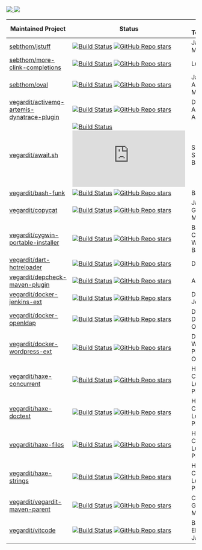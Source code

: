 <!--
**sebthom/sebthom** is a ✨ _special_ ✨ repository because its `README.md` (this file) appears on your GitHub profile.

### Hi there 👋

Here are some ideas to get you started:

- 🔭 I’m currently working on ...
- 🌱 I’m currently learning ...
- 👯 I’m looking to collaborate on ...
- 🤔 I’m looking for help with ...
- 💬 Ask me about ...
- 📫 How to reach me: ...
- 😄 Pronouns: ...
- ⚡ Fun fact: ...
-->

<!-- see https://github.com/anuraghazra/github-readme-stats -->

<a href="https://github.com/sebthom">
  <img src="https://github-readme-stats.vercel.app/api?username=sebthom&hide_border=true&hide=stars&show_icons=true&line_height=22&count_private=true&include_all_commits=true&theme=default" />
  <img  src="https://github-readme-stats.vercel.app/api/top-langs/?username=sebthom&layout=compact&hide_border=true&langs_count=4&theme=default" />
</a>

|Maintained Project|Status|Main Technologies|
|-------|------|------------|
|[sebthom/jstuff](https://github.com/sebthom/jstuff)|[![Build Status](https://github.com/sebthom/jstuff/workflows/Build/badge.svg "GitHub Actions")](https://github.com/sebthom/jstuff/actions?query=workflow%3A%22Build%22) [![GitHub Repo stars](https://img.shields.io/github/stars/sebthom/jstuff?style=social)](https://github.com/sebthom/jstuff)|Java 8, Maven
|[sebthom/more-clink-completions](https://github.com/sebthom/more-clink-completions)|[![Build Status](https://github.com/sebthom/more-clink-completions/workflows/Build/badge.svg "GitHub Actions")](https://github.com/sebthom/more-clink-completions/actions?query=workflow%3A%22Build%22) [![GitHub Repo stars](https://img.shields.io/github/stars/sebthom/more-clink-completions?style=social)](https://github.com/sebthom/more-clink-completions)|Lua 5.2, Clink
|[sebthom/oval](https://github.com/sebthom/oval)|[![Build Status](https://github.com/sebthom/oval/workflows/Build/badge.svg "GitHub Actions")](https://github.com/sebthom/oval/actions?query=workflow%3A%22Build%22) [![GitHub Repo stars](https://img.shields.io/github/stars/sebthom/oval?style=social)](https://github.com/sebthom/oval)| Java 8, AspectJ, Maven
|[vegardit/activemq-artemis-dynatrace-plugin](https://github.com/vegardit/activemq-artemis-dynatrace-plugin)|[![Build Status](https://github.com/vegardit/activemq-artemis-dynatrace-plugin/workflows/Build/badge.svg "GitHub Actions")](https://github.com/vegardit/activemq-artemis-dynatrace-plugin/actions?query=workflow%3ABuild) [![GitHub Repo stars](https://img.shields.io/github/stars/vegardit/activemq-artemis-dynatrace-plugin?style=social)](https://github.com/vegardit/activemq-artemis-dynatrace-plugin)|Dynatrace, ActiveMQ Artemis, JMX
|[vegardit/await.sh](https://github.com/vegardit/await.sh)|[![Build Status](https://github.com/vegardit/await.sh/workflows/Build/badge.svg "GitHub Actions")](https://github.com/vegardit/await.sh/actions?query=workflow%3ABuild) [![GitHub Repo stars](https://img.shields.io/github/stars/vegardit/await.sh?style=social)](https://github.com/vegardit/await.sh)|Shell, Shellcheck, Bats, Docker
|[vegardit/bash-funk](https://github.com/vegardit/bash-funk)|[![Build Status](https://github.com/vegardit/bash-funk/workflows/Build/badge.svg "GitHub Actions")](https://github.com/vegardit/bash-funk/actions?query=workflow%3ABuild) [![GitHub Repo stars](https://img.shields.io/github/stars/vegardit/bash-funk?style=social)](https://github.com/vegardit/bash-funk)|Bash
|[vegardit/copycat](https://github.com/vegardit/copycat)|[![Build Status](https://github.com/vegardit/copycat/workflows/Build/badge.svg "GitHub Actions")](https://github.com/vegardit/copycat/actions?query=workflow%3ABuild) [![GitHub Repo stars](https://img.shields.io/github/stars/vegardit/copycat?style=social)](https://github.com/vegardit/copycat)|Java 11, GraalVM, Maven
|[vegardit/cygwin-portable-installer](https://github.com/vegardit/cygwin-portable-installer)|[![Build Status](https://github.com/vegardit/cygwin-portable-installer/workflows/Build/badge.svg "GitHub Actions")](https://github.com/vegardit/cygwin-portable-installer/actions?query=workflow%3ABuild) [![GitHub Repo stars](https://img.shields.io/github/stars/vegardit/cygwin-portable-installer?style=social)](https://github.com/vegardit/cygwin-portable-installer)|Bash, Cygwin, Windows Batch
|[vegardit/dart-hotreloader](https://github.com/vegardit/dart-hotreloader)|[![Build Status](https://github.com/vegardit/dart-hotreloader/workflows/Build/badge.svg "GitHub Actions")](https://github.com/vegardit/dart-hotreloader/actions?query=workflow%3ABuild) [![GitHub Repo stars](https://img.shields.io/github/stars/vegardit/dart-hotreloader?style=social)](https://github.com/vegardit/dart-hotreloader)|Dart
|[vegardit/depcheck-maven-plugin](https://github.com/vegardit/depcheck-maven-plugin)|[![Build Status](https://github.com/vegardit/depcheck-maven-plugin/workflows/Build/badge.svg "GitHub Actions")](https://github.com/vegardit/depcheck-maven-plugin/actions?query=workflow%3ABuild) [![GitHub Repo stars](https://img.shields.io/github/stars/vegardit/depcheck-maven-plugin?style=social)](https://github.com/vegardit/depcheck-maven-plugin)|Asm, Maven
|[vegardit/docker-jenkins-ext](https://github.com/vegardit/docker-jenkins-ext)|[![Build Status](https://github.com/vegardit/docker-jenkins-ext/workflows/Build/badge.svg "GitHub Actions")](https://github.com/vegardit/docker-jenkins-ext/actions?query=workflow%3ABuild) [![GitHub Repo stars](https://img.shields.io/github/stars/vegardit/docker-jenkins-ext?style=social)](https://github.com/vegardit/docker-jenkins-ext)|Docker, Jenkins, Bash
|[vegardit/docker-openldap](https://github.com/vegardit/docker-openldap)|[![Build Status](https://github.com/vegardit/docker-openldap/workflows/Build/badge.svg "GitHub Actions")](https://github.com/vegardit/docker-openldap/actions?query=workflow%3ABuild) [![GitHub Repo stars](https://img.shields.io/github/stars/vegardit/docker-openldap?style=social)](https://github.com/vegardit/docker-openldap)|Docker, Bash, Debian, OpenLDAP
|[vegardit/docker-wordpress-ext](https://github.com/vegardit/docker-wordpress-ext)|[![Build Status](https://github.com/vegardit/docker-wordpress-ext/workflows/Build/badge.svg "GitHub Actions")](https://github.com/vegardit/docker-wordpress-ext/actions?query=workflow%3ABuild) [![GitHub Repo stars](https://img.shields.io/github/stars/vegardit/docker-wordpress-ext?style=social)](https://github.com/vegardit/docker-wordpress-ext)|Docker, Wordpress, PHP, OPCache
|[vegardit/haxe-concurrent](https://github.com/vegardit/haxe-concurrent)|[![Build Status](https://github.com/vegardit/haxe-concurrent/workflows/Build/badge.svg "GitHub Actions")](https://github.com/vegardit/haxe-concurrent/actions?query=workflow%3ABuild) [![GitHub Repo stars](https://img.shields.io/github/stars/vegardit/haxe-concurrent?style=social)](https://github.com/vegardit/haxe-concurrent)|Haxe, C++, C#, Java, Lua, Node.js, PHP, Python
|[vegardit/haxe-doctest](https://github.com/vegardit/haxe-doctest)|[![Build Status](https://github.com/vegardit/haxe-doctest/workflows/Build/badge.svg "GitHub Actions")](https://github.com/vegardit/haxe-doctest/actions?query=workflow%3ABuild) [![GitHub Repo stars](https://img.shields.io/github/stars/vegardit/haxe-doctest?style=social)](https://github.com/vegardit/haxe-doctest)|Haxe, C++, C#, Java, Lua, Node.js, PHP, Python
|[vegardit/haxe-files](https://github.com/vegardit/haxe-files)|[![Build Status](https://github.com/vegardit/haxe-files/workflows/Build/badge.svg "GitHub Actions")](https://github.com/vegardit/haxe-files/actions?query=workflow%3ABuild) [![GitHub Repo stars](https://img.shields.io/github/stars/vegardit/haxe-files?style=social)](https://github.com/vegardit/haxe-files)|Haxe, C++, C#, Java, Lua, Node.js, PHP, Python
|[vegardit/haxe-strings](https://github.com/vegardit/haxe-strings)|[![Build Status](https://github.com/vegardit/haxe-strings/workflows/Build/badge.svg "GitHub Actions")](https://github.com/vegardit/haxe-strings/actions?query=workflow%3ABuild) [![GitHub Repo stars](https://img.shields.io/github/stars/vegardit/haxe-strings?style=social)](https://github.com/vegardit/haxe-strings)|Haxe, C++, C#, Java, Lua, Node.js, PHP, Python
|[vegardit/vegardit-maven-parent](https://github.com/vegardit/vegardit-maven-parent)|[![Build Status](https://github.com/vegardit/vegardit-maven-parent/workflows/Build/badge.svg "GitHub Actions")](https://github.com/vegardit/vegardit-maven-parent/actions?query=workflow%3ABuild) [![GitHub Repo stars](https://img.shields.io/github/stars/vegardit/vegardit-maven-parent?style=social)](https://github.com/vegardit/vegardit-maven-parent)|Checkstyle, Groovy, Maven
|[vegardit/vitcode](https://github.com/vegardit/vitcode)|[![Build Status](https://github.com/vegardit/vitcode/workflows/Build/badge.svg "GitHub Actions")](https://github.com/vegardit/vitcode/actions?query=workflow%3ABuild) [![GitHub Repo stars](https://img.shields.io/github/stars/vegardit/vitcode?style=social)](https://github.com/vegardit/vitcode)|Bash, Electron, JavaScript
